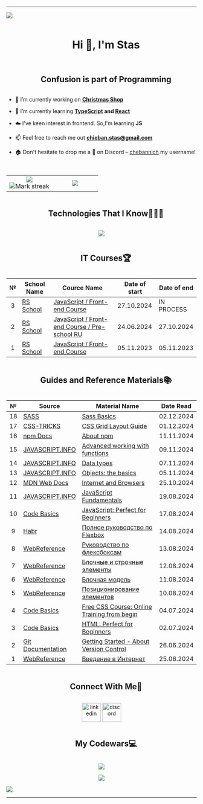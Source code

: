 ----------------------------------------------------------------------
<!-- horizontal divider(gradiant) -->
<img src="https://user-images.githubusercontent.com/73097560/115834477-dbab4500-a447-11eb-908a-139a6edaec5c.gif">


<!-- h1 without bottom border -->
<div id="user-content-toc">
  <ul align="center">
    <summary><h1 style="display: inline-block">Hi 👋, I'm Stas</h1></summary>
  </ul>
</div>


<!-- Snake (start) -->
<!--
<div align="center">
  <img  src="https://github.com/1999AZZAR/1999AZZAR/blob/readme/resources/img/grid-snake.svg"
       alt="snake" /></a>
</div>
--> <!-- Snake (end) -->


<!-- Intro (start) -->
<!-- h2 without bottom border -->
<div id="user-content-toc">
  <ul align="center">
    <summary><h2 style="display: inline-block">Confusion is part of Programming</h2></summary>
  </ul>
</div>

- 🔭 I’m currently working on **<a href="https://rolling-scopes-school.github.io/chebannich-JSFE2024Q4/christmas-shop/">Christmas Shop</a>**

- 🌱 I’m currently learning **<a href="https://www.typescriptlang.org">TypeScript</a> and <a href="https://react.dev">React</a>**

- ☁️ I've keen interest in frontend. So,I'm learning **JS**

- 📫 Feel free to reach me out **chieban.stas@gmail.com**

- 🏠 Don't hesitate to drop me a **👋** on Discord –  [chebannich](https://discordapp.com/users/572468449335312414) my username!
<!-- Intro (end) -->


<!-- About (start) -->
<!-- h2 without bottom border -->
<!--
<div id="user-content-toc">
  <ul align="center">
    <summary><h2 style="display: inline-block">About me</h2></summary>
  </ul>
</div>

<div align="center">
   <a target="_blank" href="https://yourunb.github.io/CV/"><img src="https://github.com/YourunB/Test1/blob/main/images/cv.png?raw=true" alt="CV" style="width: 100px;"></a>
   <a target="_blank" href="https://yourunb.github.io/WelcomePortfolio/"><img src="https://github.com/YourunB/Test1/blob/main/images/portfolio.png?raw=true" alt="Portfolio" style="width: 100px;"></a>
</div>
--> <!-- About (end) -->


<br>


<!-- Stats & Trophy (start) -->
<!-- Stats (start) -->
<p align="center">
  <table align="center">
    <tr border="none">
      <td width="50%" align="center"> 
        <img  align="center"  src="https://github-readme-stats.vercel.app/api?username=chebannich&theme=dark&show_icons=true&count_private=true" />
        <br>
        <img  title="🔥 Get streak stats for your profile at git.io/streak-stats" alt="Mark streak" src="https://github-readme-streak-stats.herokuapp.com/?user=chebannich&theme=dark&hide_border=false" /> 
      </td> 
      <td width="50%" align="center">
        <img  align="center"  src="https://github-readme-stats.anuraghazra1.vercel.app/api/top-langs/?username=chebannich&theme=dark&hide_border=false&no-bg=true&no-frame=true&langs_count=10"/>
      </td>
    </tr>
  </table>
<!-- Stats (end) -->


<!-- Trophy (start) --> 
<!--
<div align=center>
  <a href="https://github.com/ryo-ma/github-profile-trophy" title="Go to Source">
      <img align="center" width=84% src="https://github-profile-trophy.vercel.app/?username=1010nishant&theme=radical&row=1&column=7&margin-h=15&margin-w=5&no-bg=true" alt="TROPHY" />
    </a>
</div>
--> <!-- Trophy (end) -->
</p>
<!-- Stats & Trophy (end) -->


<!-- Tech stack icons (start) -->
<!-- h1 without bottom border -->
<div id="user-content-toc">
  <ul align="center">
    <summary><h2 style="display: inline-block">Technologies That I Know👨🏻‍💻</h2></summary>
  </ul>
</div>

<p align="center">
  <a href="https://skillicons.dev" display="flex">
    <img src="https://skillicons.dev/icons?i=git,github,html,css,js,npm,sass&theme=light" />
  </a>
</p>
<!-- Tech stack icons (end) -->


<!-- It cources (start) -->
<!-- h2 without bottom border -->
<div id="user-content-toc">
  <ul align="center">
    <summary><h2 style="display: inline-block">IT Courses🏆</h2></summary>
  </ul>
</div>
<p align="center">
  <table align="center">
    <thead>      
      <tr>
        <th>№</th>
        <th>School Name</th>
        <th>Cource Name</th>
        <th>Date of start</th>
        <th>Date of end</th>
      </tr>
    </thead>
    <tbody>
        <td align="center">3</td></td>
        <td><a href="https://rs.school">RS School</a></td>
        <td><a href="https://rs.school/courses/javascript-ru">JavaScript / Front-end Course</a></td>
        <td>27.10.2024</td>
        <td>IN PROCESS</td>
      <tr>
        <td align="center">2</td></td>
        <td><a href="https://rs.school">RS School</a></td>
        <td><a href="https://rs.school/courses/javascript-preschool-ru">JavaScript / Front-end Course / Pre-school RU</a></td>
        <td>24.06.2024</td>
        <td>27.10.2024</td>
      </tr>
      <tr>
        <td align="center">1</td></td>
        <td><a href="https://rs.school">RS School</a></td>
        <td><a href="https://rs.school/courses/javascript-ru">JavaScript / Front-end Course</a></td>
        <td>05.11.2023</td>
        <td>05.11.2023</td>
      </tr>
    </tbody>
  </table>
</p>
<!-- It cources (end) -->


<!-- Guides and Reference Materials (start) -->
<!-- h2 without bottom border -->
<div id="user-content-toc">
  <ul align="center">
    <summary><h2 style="display: inline-block">Guides and Reference Materials📚</h2></summary>
  </ul>
</div>
<p align="center">
  <table align="center">
    <thead>      
      <tr>
        <th>№</th>
        <th>Source</th>
        <th>Material Name</th>
        <th>Date Read</th>
      </tr>
    </thead>
    <tbody>
      <tr>
        <td align="center">18</td></td>
        <td><a href="https://sass-lang.com">SASS</a></td>
        <td><a href="https://sass-lang.com/guide/">Sass Basics</a></td>
        <td>02.12.2024</td>
      </tr>
      <tr>
        <td align="center">17</td></td>
        <td><a href="https://css-tricks.com">CSS-TRICKS</a></td>
        <td><a href="https://css-tricks.com/snippets/css/complete-guide-grid/">CSS Grid Layout Guide</a></td>
        <td>01.12.2024</td>
      </tr>
      <tr>
        <td align="center">16</td></td>
        <td><a href="https://docs.npmjs.com">npm Docs</a></td>
        <td><a href="https://docs.npmjs.com/about-npm">About npm</a></td>
        <td>11.11.2024</td>
      </tr>
      <tr>
        <td align="center">15</td></td>
        <td><a href="https://javascript.info">JAVASCRIPT.INFO</a></td>
        <td><a href="https://javascript.info/advanced-functions">Advanced working with functions</a></td>
        <td>09.11.2024</td>
      </tr>
      <tr>
        <td align="center">14</td></td>
        <td><a href="https://javascript.info">JAVASCRIPT.INFO</a></td>
        <td><a href="https://javascript.info/data-types">Data types</a></td>
        <td>07.11.2024</td>
      </tr>
      <tr>
        <td align="center">13</td></td>
        <td><a href="https://javascript.info">JAVASCRIPT.INFO</a></td>
        <td><a href="https://javascript.info/object-basics">Objects: the basics</a></td>
        <td>05.11.2024</td>
      </tr>
      <tr>
        <td align="center">12</td></td>
        <td><a href="https://developer.mozilla.org/en-US/">MDN Web Docs</a></td>
        <td><a href="https://developer.mozilla.org/en-US/docs/Learn/Common_questions/Web_mechanics/How_does_the_Internet_work">Internet and Browsers</a></td>
        <td>25.10.2024</td>
      </tr>
      <tr>
        <td align="center">11</td></td>
        <td><a href="https://javascript.info">JAVASCRIPT.INFO</a></td>
        <td><a href="https://javascript.info/first-steps">JavaScript Fundamentals</a></td>
        <td>19.08.2024</td>
      </tr>
      <tr>
        <td align="center">10</td></td>
        <td><a href="https://code-basics.com">Code Basics</a></td>
        <td><a href="https://code-basics.com/languages/javascript">JavaScript: Perfect for Beginners</a></td>
        <td>17.08.2024</td>
      </tr>
      <tr>
        <td align="center">9</td></td>
        <td><a href="https://habr.com/ru/articles/467049/">Habr</a></td>
        <td><a href="https://habr.com/ru/articles/467049/">Полное руководство по Flexbox</a></td>
        <td>14.08.2024</td>
      </tr>
       <tr>
        <td align="center">8</td></td>
        <td><a href="https://webref.ru">WebReference</a></td>
        <td><a href="https://webref.ru/layout/flexbox-tutorial">Руководство по флексбоксам</a></td>
        <td>13.08.2024</td>
      </tr>
     <tr>
        <td align="center">7</td></td>
        <td><a href="https://webref.ru">WebReference</a></td>
        <td><a href="https://webref.ru/course/block-inline">Блочные и строчные элементы</a></td>
        <td>12.08.2024</td>
      </tr>
      <tr>
        <td align="center">6</td></td>
        <td><a href="https://webref.ru">WebReference</a></td>
        <td><a href="https://webref.ru/course/block-model">Блочная модель</a></td>
        <td>11.08.2024</td>
      </tr>
      <tr>
        <td align="center">5</td></td>
        <td><a href="https://webref.ru">WebReference</a></td>
        <td><a href="https://webref.ru/course/position">Позиционирование элементов</a></td>
        <td>10.08.2024</td>
      </tr>
      <tr>
        <td align="center">4</td></td>
        <td><a href="https://code-basics.com">Code Basics</a></td>
        <td><a href="https://code-basics.com//languages/css">Free CSS Course: Online Training from begin</a></td>
        <td>04.07.2024</td>
      </tr>
      <tr>
        <td align="center">3</td></td>
        <td><a href="https://code-basics.com">Code Basics</a></td>
        <td><a href="https://code-basics.com/languages/html">HTML: Perfect for Beginners</a></td>
        <td>02.07.2024</td>
      </tr>
      <tr>
        <td align="center">2</td></td>
        <td><a href="https://git-scm.com/doc">Git Documentation</a></td>
        <td><a href="https://git-scm.com/book/en/v2/Getting-Started-About-Version-Control">Getting Started - About Version Control</a></td>
        <td>26.06.2024</td>
      </tr>
      <tr>
        <td align="center">1</td></td>
        <td><a href="https://webref.ru">WebReference</a></td>
        <td><a href="https://webref.ru/course/introduction">Введение в Интернет</a></td>
        <td>25.06.2024</td>
      </tr>
    </tbody>
  </table>
</p>
<!-- Guides and Reference Materials (end) -->


<!-- Connect with me (start) -->
<!-- h2 without bottom border -->
<div id="user-content-toc">
  <ul align="center">
    <summary><h2 style="display: inline-block">Connect With Me🤝</h2></summary>
  </ul>
</div>

<p align="center">
<a href="https://www.linkedin.com/in/chebannich/" target="blank"><img align="center" src="https://user-images.githubusercontent.com/88904952/234979284-68c11d7f-1acc-4f0c-ac78-044e1037d7b0.png" alt="linkedin" height="50" width="50" /></a>
<a href="https://discordapp.com/users/572468449335312414" target="blank"><img align="center" src="https://user-images.githubusercontent.com/88904952/234982627-019fd336-6248-453c-9b05-97c13fd1d207.png" alt="discord" height="50" width="50" /></a>
</p>
<!-- Connect with me (end) -->


<!-- Сodewars (start) -->
<!-- h2 without bottom border -->
<div id="user-content-toc">
  <ul align="center">
    <summary><h2 style="display: inline-block">My Codewars💻</h2></summary>
  </ul>
</div>

<p align="center"><a href="https://www.codewars.com/users/rsschool_955ceeb7837a88d5"><img class="hidden dark:inline-block" src="https://www.codewars.com/users/rsschool_955ceeb7837a88d5/badges/large?logo=false"></a></p>
<!-- Сodewars (end) -->



<!-- Profile visit count (start) -->
<div align="center">
  
  [![](https://visitcount.itsvg.in/api?id=chebannich&icon=3&color=6)](https://visitcount.itsvg.in)
  
</div>
<!-- Profile visit count (end) -->


<!-- horizontal divider(gradiant) -->
<img src="https://user-images.githubusercontent.com/73097560/115834477-dbab4500-a447-11eb-908a-139a6edaec5c.gif">

----------------------------------------------------------------------
